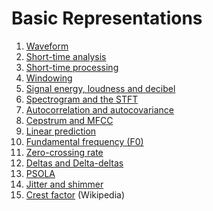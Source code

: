# Basic Representations


1.  [Waveform](Waveform.ipynb) <!-- checked -->
1.  [Short-time analysis](Short-time_analysis.ipynb)
1.  [Short-time processing](Short-time_processing.ipynb)
2.  [Windowing](Windowing.md)
3.  [Signal energy, loudness and decibel](Signal_energy_loudness_and_decibel.md)
4.  [Spectrogram and the STFT](Spectrogram_and_the_STFT.ipynb)
5.  [Autocorrelation and autocovariance](Autocorrelation_and_autocovariance.md)
6.  [Cepstrum and MFCC](Melcepstrum.ipynb)
7.  [Linear prediction](Linear_prediction.md)
8.  [Fundamental frequency (F0)](Fundamental_frequency_F0.ipynb)
9.  [Zero-crossing rate](Zero-crossing_rate.md)
10. [Deltas and Delta-deltas](Deltas_and_Delta-deltas.md)
11. [PSOLA](Pitch-Synchoronous_Overlap-Add_PSOLA.ipynb)
12. [Jitter and shimmer](Jitter_and_shimmer.md)       
13. [Crest factor](https://en.wikipedia.org/wiki/Crest_factor) (Wikipedia)
